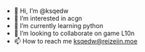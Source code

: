 - 👋 Hi, I’m @ksqedw
- 👀 I’m interested in acgn
- 🌱 I’m currently learning python
- 💞️ I’m looking to collaborate on game L10n
- 📫 How to reach me ksqedw@reizeiin.moe

<!---
ksqedw/ksqedw is a ✨ special ✨ repository because its `README.md` (this file) appears on your GitHub profile.
You can click the Preview link to take a look at your changes.
--->
